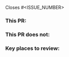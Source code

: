 <!-- This is a pull request template for all the integration project. -->

Closes #<ISSUE_NUMBER>
<!-- These comments should help create a useful PR message, please delete any remaining comments before opening the PR. -->
<!-- If there is no issue number make sure to describe clearly *why* this PR is necessary. -->
<!-- Mention open questions, remaining TODOs, if any -->

### This PR:
<!-- Describe what this PR adds to this repo and why -->
<!-- E.g. -->
<!-- * Implements feature 1 -->
<!-- * Fixes bug 3 -->

### This PR does not:
<!-- Describe what is out of scope for this PR, if applicable. Leave this section blank if it's not applicable -->
<!-- This section helps avoid the reviewer having to needlessly point out missing parts -->
<!-- * Implement feature 3 because that feature is blocked by Issue 4 -->
<!-- * Implement xyz because that is tracked in issue #123. -->
<!-- * Address xzy for which I opened issue #456 -->

### Key places to review:
<!-- Describe key places for reviewers to pay close attention to -->
<!-- * file.rs, `add_integers` function -->
<!-- Or directly comment on those files/lines to make it easier for the reviewers -->

<!-- ### How to test this PR:  -->
<!-- Optional, uncomment the above line if this is relevant to your PR -->
<!-- If your PR is fully tested through CI there is no need to add this section -->
<!-- * E.g. `just test` -->

<!-- ### Things tested -->
<!-- Anything that was manually tested (that is not tested in CI). -->
<!-- E.g. building/running of docker containers. Changes to docker demo, ... -->
<!-- Especially mention anything untested, with reasoning and link an issue to resolve this. -->

<!-- Make sure it won't break backward compatibility -->
<!-- * Try to keep changes additive: add new, optional methods, flags, or parameters instead of modifying or removing existing functionality. -->
<!-- * If modification is necessary, it should either be: A clear bug fix, or Guarded by a config/feature flag.  -->
<!-- * Follow Open Closed Principle and Interface Segregation Principle, clients should not be forced to depend on interfaces they do not use. -->

<!-- Complete the following items before creating this PR -->
<!-- [ ] Issue linked or PR description mentions why this change is necessary. -->
<!-- [ ] PR description is clear enough for reviewers. -->
<!-- [ ] Documentation for changes (additions) has been updated (added).  -->
<!-- [ ] If this is a draft it is marked as "draft".  -->
<!-- [ ] Make sure it won't break backward compatibility. -->

<!-- To make changes to this template edit https://github.com/EspressoSystems/.github/blob/main/PULL_REQUEST_TEMPLATE_INTEGRATIONS.md -->
